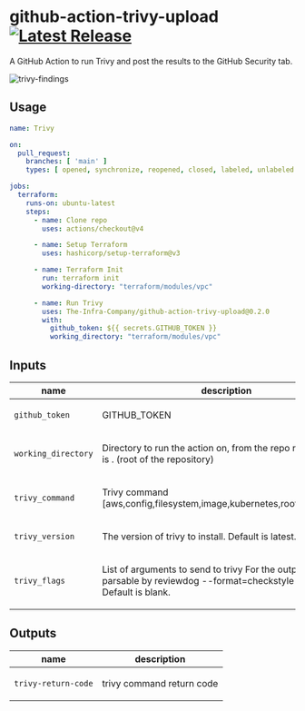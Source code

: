 # github-action-trivy-upload [![Latest Release](https://img.shields.io/github/release/The-Infra-Company/github-action-trivy-upload.svg)](https://github.com/The-Infra-Company/github-action-trivy-upload/releases/latest)

A GitHub Action to run Trivy and post the results to the GitHub Security tab.

![trivy-findings](https://github.com/user-attachments/assets/127a9bac-0320-4e40-8c7c-bfc60314a390)

## Usage

```yaml
name: Trivy

on:
  pull_request:
    branches: [ 'main' ]
    types: [ opened, synchronize, reopened, closed, labeled, unlabeled ]

jobs:
  terraform:
    runs-on: ubuntu-latest
    steps:
      - name: Clone repo
        uses: actions/checkout@v4

      - name: Setup Terraform
        uses: hashicorp/setup-terraform@v3

      - name: Terraform Init
        run: terraform init
        working-directory: "terraform/modules/vpc"

      - name: Run Trivy
        uses: The-Infra-Company/github-action-trivy-upload@0.2.0
        with:
          github_token: ${{ secrets.GITHUB_TOKEN }}
          working_directory: "terraform/modules/vpc"
```

<!-- action-docs-inputs source="action.yml" -->
## Inputs

| name | description | required | default |
| --- | --- | --- | --- |
| `github_token` | <p>GITHUB_TOKEN</p> | `true` | `${{ github.token }}` |
| `working_directory` | <p>Directory to run the action on, from the repo root. Default is . (root of the repository)</p> | `false` | `.` |
| `trivy_command` | <p>Trivy command [aws,config,filesystem,image,kubernetes,rootfs,sbom,vm]</p> | `true` | `config` |
| `trivy_version` | <p>The version of trivy to install. Default is latest.</p> | `false` | `latest` |
| `trivy_flags` | <p>List of arguments to send to trivy For the output to be parsable by reviewdog --format=checkstyle is enforced Default is blank.</p> | `false` | `""` |
<!-- action-docs-inputs source="action.yml" -->

<!-- action-docs-outputs source="action.yml" -->
## Outputs

| name | description |
| --- | --- |
| `trivy-return-code` | <p>trivy command return code</p> |
<!-- action-docs-outputs source="action.yml" -->
